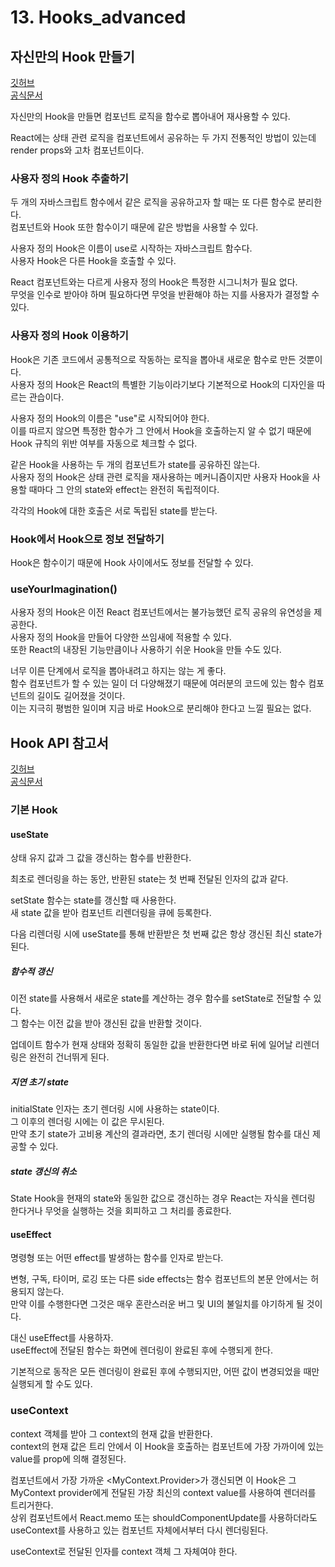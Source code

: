 # 13. Hooks_advanced

## 자신만의 Hook 만들기

[깃허브](https://github.com/sangheon-kim/React-docs-analyze/tree/master/src/Pages/11.Hooks_advanced/11-1.Hooks_advanced_01)  
[공식문서](https://ko.reactjs.org/docs/hooks-custom.html)

자신만의 Hook을 만들면 컴포넌트 로직을 함수로 뽑아내어 재사용할 수 있다.

React에는 상태 관련 로직을 컴포넌트에서 공유하는 두 가지 전통적인 방법이 있는데 render props와 고차 컴포넌트이다.

### 사용자 정의 Hook 추출하기

두 개의 자바스크립트 함수에서 같은 로직을 공유하고자 할 때는 또 다른 함수로 분리한다.  
컴포넌트와 Hook 또한 함수이기 때문에 같은 방법을 사용할 수 있다.

사용자 정의 Hook은 이름이 use로 시작하는 자바스크립트 함수다.  
사용자 Hook은 다른 Hook을 호출할 수 있다.

React 컴포넌트와는 다르게 사용자 정의 Hook은 특정한 시그니처가 필요 없다.  
무엇을 인수로 받아야 하며 필요하다면 무엇을 반환해야 하는 지를 사용자가 결정할 수 있다.

### 사용자 정의 Hook 이용하기

Hook은 기존 코드에서 공통적으로 작동하는 로직을 뽑아내 새로운 함수로 만든 것뿐이다.  
사용자 정의 Hook은 React의 특별한 기능이라기보다 기본적으로 Hook의 디자인을 따르는 관습이다.

사용자 정의 Hook의 이름은 "use"로 시작되어야 한다.  
이를 따르지 않으면 특정한 함수가 그 안에서 Hook을 호출하는지 알 수 없기 때문에 Hook 규칙의 위반 여부를 자동으로 체크할 수 없다.

같은 Hook을 사용하는 두 개의 컴포넌트가 state를 공유하진 않는다.  
사용자 정의 Hook은 상태 관련 로직을 재사용하는 메커니즘이지만 사용자 Hook을 사용할 때마다 그 안의 state와 effect는 완전히 독립적이다.

각각의 Hook에 대한 호출은 서로 독립된 state를 받는다.

### Hook에서 Hook으로 정보 전달하기

Hook은 함수이기 때문에 Hook 사이에서도 정보를 전달할 수 있다.

### useYourImagination()

사용자 정의 Hook은 이전 React 컴포넌트에서는 불가능했던 로직 공유의 유연성을 제공한다.  
사용자 정의 Hook을 만들어 다양한 쓰임새에 적용할 수 있다.  
또한 React의 내장된 기능만큼이나 사용하기 쉬운 Hook을 만들 수도 있다.

너무 이른 단계에서 로직을 뽑아내려고 하지는 않는 게 좋다.  
함수 컴포넌트가 할 수 있는 일이 더 다양해졌기 때문에 여러분의 코드에 있는 함수 컴포넌트의 길이도 길어졌을 것이다.  
이는 지극히 평범한 일이며 지금 바로 Hook으로 분리해야 한다고 느낄 필요는 없다.

## Hook API 참고서

[깃허브](https://github.com/sangheon-kim/React-docs-analyze/tree/master/src/Pages/11.Hooks_advanced/11-2.Hooks_advanced_02)  
[공식문서](https://ko.reactjs.org/docs/hooks-reference.html)

### 기본 Hook

#### useState

상태 유지 값과 그 값을 갱신하는 함수를 반환한다.

최초로 렌더링을 하는 동안, 반환된 state는 첫 번째 전달된 인자의 값과 같다.

setState 함수는 state를 갱신할 때 사용한다.  
새 state 값을 받아 컴포넌트 리렌더링을 큐에 등록한다.

다음 리렌더링 시에 useState를 통해 반환받은 첫 번째 값은 항상 갱신된 최신 state가 된다.

##### 함수적 갱신

이전 state를 사용해서 새로운 state를 계산하는 경우 함수를 setState로 전달할 수 있다.  
그 함수는 이전 값을 받아 갱신된 값을 반환할 것이다.

업데이트 함수가 현재 상태와 정확히 동일한 값을 반환한다면 바로 뒤에 일어날 리렌더링은 완전히 건너뛰게 된다.

##### 지연 초기 state

initialState 인자는 초기 렌더링 시에 사용하는 state이다.  
그 이후의 렌더링 시에는 이 값은 무시된다.  
만약 초기 state가 고비용 계산의 결과라면, 초기 렌더링 시에만 실행될 함수를 대신 제공할 수 있다.

##### state 갱신의 취소

State Hook을 현재의 state와 동일한 값으로 갱신하는 경우 React는 자식을 렌더링 한다거나 무엇을 실행하는 것을 회피하고 그 처리를 종료한다.

#### useEffect

명령형 또는 어떤 effect를 발생하는 함수를 인자로 받는다.

변형, 구독, 타이머, 로깅 또는 다른 side effects는 함수 컴포넌트의 본문 안에서는 허용되지 않는다.  
만약 이를 수행한다면 그것은 매우 혼란스러운 버그 및 UI의 불일치를 야기하게 될 것이다.

대신 useEffect를 사용하자.  
useEffect에 전달된 함수는 화면에 렌더링이 완료된 후에 수행되게 한다.

기본적으로 동작은 모든 렌더링이 완료된 후에 수행되지만, 어떤 값이 변경되었을 때만 실행되게 할 수도 있다.

### useContext

context 객체를 받아 그 context의 현재 값을 반환한다.  
context의 현재 값은 트리 안에서 이 Hook을 호출하는 컴포넌트에 가장 가까이에 있는 value를 prop에 의해 결정된다.

컴포넌트에서 가장 가까운 \<MyContext.Provider>가 갱신되면 이 Hook은 그 MyContext provider에게 전달된 가장 최신의 context value를 사용하여 렌더러를 트리거한다.  
상위 컴포넌트에서 React.memo 또는 shouldComponentUpdate를 사용하더라도 useContext를 사용하고 있는 컴포넌트 자체에서부터 다시 렌더링된다.

useContext로 전달된 인자를 context 객체 그 자체여야 한다.